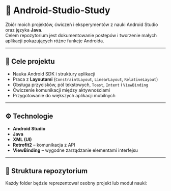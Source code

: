 # 📱 Android-Studio-Study

Zbiór moich projektów, ćwiczeń i eksperymentów z nauki Android Studio oraz języka **Java**.  
Celem repozytorium jest dokumentowanie postępów i tworzenie małych aplikacji pokazujących różne funkcje Androida.

---

## 🎯 Cele projektu
- Nauka Android SDK i struktury aplikacji
- Praca z **Layoutami** (`ConstraintLayout`, `LinearLayout`, `RelativeLayout`)
- Obsługa przycisków, pól tekstowych, `Toast`, `Intent` i `ViewBinding`
- Ćwiczenie komunikacji między aktywnościami
- Przygotowanie do większych aplikacji mobilnych

---

## ⚙️ Technologie
- **Android Studio**
- **Java**
- **XML (UI)**
- **Retrofit2** – komunikacja z API
- **ViewBinding** – wygodne zarządzanie elementami interfejsu

---

## 🚀 Struktura repozytorium
Każdy folder będzie reprezentował osobny projekt lub moduł nauki:
